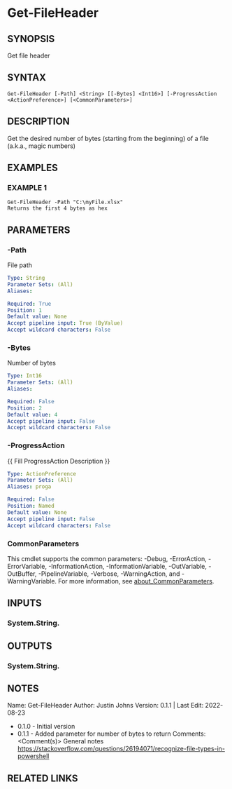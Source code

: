 # Get-FileHeader

## SYNOPSIS
Get file header

## SYNTAX

```
Get-FileHeader [-Path] <String> [[-Bytes] <Int16>] [-ProgressAction <ActionPreference>] [<CommonParameters>]
```

## DESCRIPTION
Get the desired number of bytes (starting from the beginning) of a file
(a.k.a., magic numbers)

## EXAMPLES

### EXAMPLE 1
```
Get-FileHeader -Path "C:\myFile.xlsx"
Returns the first 4 bytes as hex
```

## PARAMETERS

### -Path
File path

```yaml
Type: String
Parameter Sets: (All)
Aliases:

Required: True
Position: 1
Default value: None
Accept pipeline input: True (ByValue)
Accept wildcard characters: False
```

### -Bytes
Number of bytes

```yaml
Type: Int16
Parameter Sets: (All)
Aliases:

Required: False
Position: 2
Default value: 4
Accept pipeline input: False
Accept wildcard characters: False
```

### -ProgressAction
{{ Fill ProgressAction Description }}

```yaml
Type: ActionPreference
Parameter Sets: (All)
Aliases: proga

Required: False
Position: Named
Default value: None
Accept pipeline input: False
Accept wildcard characters: False
```

### CommonParameters
This cmdlet supports the common parameters: -Debug, -ErrorAction, -ErrorVariable, -InformationAction, -InformationVariable, -OutVariable, -OutBuffer, -PipelineVariable, -Verbose, -WarningAction, and -WarningVariable. For more information, see [about_CommonParameters](http://go.microsoft.com/fwlink/?LinkID=113216).

## INPUTS

### System.String.
## OUTPUTS

### System.String.
## NOTES
Name:     Get-FileHeader
Author:   Justin Johns
Version:  0.1.1 | Last Edit: 2022-08-23
- 0.1.0 - Initial version
- 0.1.1 - Added parameter for number of bytes to return
Comments: \<Comment(s)\>
General notes
https://stackoverflow.com/questions/26194071/recognize-file-types-in-powershell

## RELATED LINKS
